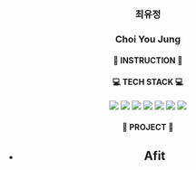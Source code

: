 <div align=center>

### 최유정
### Choi You Jung


#### :mag_right: INSTRUCTION :mag_right:


#### :computer: TECH STACK :computer:
<img src="https://img.shields.io/badge/Java-007396?style=flat-square&logo=Python&logoColor=white"/> <img src="https://img.shields.io/badge/Python-3766AB?style=flat-square&logo=Python&logoColor=white"/> <img src="https://img.shields.io/badge/Django-092E20?style=flat-square&logo=Python&logoColor=white"/> <img src="https://img.shields.io/badge/MySQL-4479A1?style=flat-square&logo=Python&logoColor=white"/> <img src="https://img.shields.io/badge/Ubuntu-E95420?style=flat-square&logo=Python&logoColor=white"/> <img src="https://img.shields.io/badge/NGINX-009639?style=flat-square&logo=Python&logoColor=white"/>  <img src="https://img.shields.io/badge/aws-232F3E?style=flat-square&logo=Python&logoColor=white"/>

#### :floppy_disk: PROJECT :floppy_disk:
- Afit
    -  




  
<!--
**YUZ9090/YUZ9090** is a ✨ _special_ ✨ repository because its `README.md` (this file) appears on your GitHub profile.

Here are some ideas to get you started:

- 🔭 I’m currently working on ...
- 🌱 I’m currently learning ...
- 👯 I’m looking to collaborate on ...
- 🤔 I’m looking for help with ...
- 💬 Ask me about ...
- 📫 How to reach me: ...
- 😄 Pronouns: ...
- ⚡ Fun fact: ...
-->

</div>
